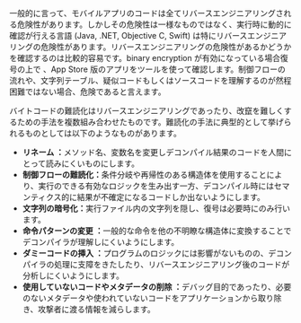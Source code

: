 
一般的に言って、モバイルアプリのコードは全てリバースエンジニアリングされる危険性があります。しかしその危険性は一様なものではなく、実行時に動的に確認が行える言語 (Java, .NET, Objective C, Swift) は特にリバースエンジニアリングの危険性があります。リバースエンジニアリングの危険性があるかどうかを確認するのは比較的容易です。binary encryption が有効になっている場合復号の上で 、App Store 版のアプリをツールを使って確認します。制御フローの流れや、文字列テーブル、疑似コードもしくはソースコードを理解するのが然程困難ではない場合、危険であると言えます。

バイトコードの難読化はリバースエンジニアリングであったり、改竄を難しくするための手法を複数組み合わせたものです。難読化の手法に典型的として挙げられるものとしては以下のようなものがあります。

- <b>リネーム ：</b>メソッド名、変数名を変更しデコンパイル結果のコードを人間にとって読みにくいものにします。
- <b>制御フローの難読化：</b>条件分岐や再帰性のある構造体を使用することにより、実行のできる有効なロジックを生み出す一方、デコンパイル時にはセマンティクス的に結果が不確定になるコードしか出ないようにします。
- <b>文字列の暗号化：</b>実行ファイル内の文字列を隠し、復号は必要時にのみ行います。
- <b>命令パターンの変更 ：</b>一般的な命令を他の不明瞭な構造体に変換することでデコンパイラが理解しにくいようにします。
- <b>ダミーコードの挿入 ：</b>プログラムのロジックには影響がないものの、デコンパイラの処理に支障をきたしたり、リバースエンジニアリング後のコードが分析しにくいようにします。
- <b>使用していないコードやメタデータの削除 ：</b>デバッグ目的であったり、必要のないメタデータや使われていないコードをアプリケーションから取り除き、攻撃者に渡る情報を減らします。
